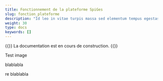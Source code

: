 ```yaml
---
title: Fonctionnement de la plateforme SpiGes
slug: fonction_plateforme
description: "Id leo in vitae turpis massa sed elementum tempus egestas."
weight: 30
type: docs
keywords: []
---
```

{{<alert color="info">}}
La documentation est en cours de construction.
{{</alert>}}

Test image 

blablabla 

re blablabla

